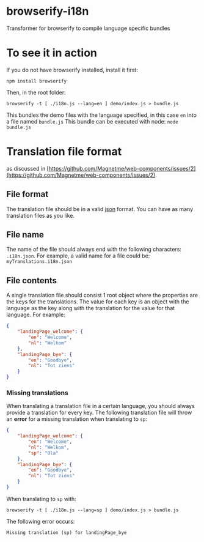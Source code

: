 browserify-i18n
===============

Transformer for browserify to compile language specific bundles

# To see it in action
If you do not have browserify installed, install it first:

`npm install browserify`

Then, in the root folder:

`browserify -t [ ./i18n.js --lang=en ] demo/index.js > bundle.js`

This bundles the demo files with the language specified, in this case `en` into a file named `bundle.js`
This bundle can be executed with node:
`node bundle.js`

# Translation file format
as discussed in [https://github.com/Magnetme/web-components/issues/2](https://github.com/Magnetme/web-components/issues/2).

## File format
The translation file should be in a valid [json](http://www.json.org/) format. You can have as many translation files as you like.

## File name
The name of the file should always end with the following characters: `.i18n.json`. For example, a valid name for a file could be: `myTranslations.i18n.json`

## File contents
A single translation file should consist 1 root object where the properties are the keys for the translations. The value for each key is an object with the language as the key along with the translation for the value for that language. For example:

```json
{
    "landingPage_welcome": {
        "en": "Welcome",
        "nl": "Welkom"
    },
    "landingPage_bye": {
        "en": "Goodbye",
        "nl": "Tot ziens"
    }
}
```

### Missing translations
When translating a translation file in a certain language, you should always provide a translation for every key. The following translation file will throw an **error** for a missing translation when translating to `sp`:

```json
{
    "landingPage_welcome": {
        "en": "Welcome",
        "nl": "Welkom",
        "sp": "Ola"
    },
    "landingPage_bye": {
        "en": "Goodbye",
        "nl": "Tot ziens"
    }
}
```
When translating to `sp` with:

`browserify -t [ ./i18n.js --lang=sp ] demo/index.js > bundle.js`

The following error occurs:

`Missing translation (sp) for landingPage_bye`